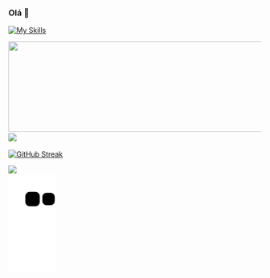### Olá    👋
[![My Skills](https://skills.thijs.gg/icons?i=html,js,css,php,mysql,nodejs,docker&theme=dark)](https://skills.thijs.gg)
<div>
  <a href="https://github.com/Gabriel-Kenji">
    <!-- <img height="180em" width="505em" src="https://github-readme-stats.vercel.app/api?username=Gabriel-Kenji&hide=stars&show_icons=true&theme=midnight-purple&include_all_commits=true&count_private=true"/> -->
  <img height="180em" width="505em" src="https://github-readme-stats.vercel.app/api?username=Gabriel-Kenji&hide=stars&show_icons=true&theme=midnight-purple&include_all_commits=true"/>
  <img height="176em" src="https://github-readme-stats.vercel.app/api/top-langs/?username=Gabriel-Kenji&layout=compact&langs_count=7&theme=midnight-purple"/>
</div>
<div > 

<!--[![GitHub Streak](https://github-readme-streak-stats.herokuapp.com?user=Gabriel-Kenji&theme=omni&locale=pt-br)](https://git.io/streak-stats)
[![GitHub Streak](https://github-readme-streak-stats.herokuapp.com?user=Gabriel-Kenji&theme=buefy-dark&locale=pt-br)](https://git.io/streak-stats) -->
[![GitHub Streak](https://github-readme-streak-stats.herokuapp.com?user=Gabriel-Kenji&theme=midnight-purple&locale=pt-br&date_format=n%2Fj%5B%2FY%5D)](https://git.io/streak-stats)

 <a  href="https://www.linkedin.com/in/gabriel-kenji-utiyama-a257261b0/" target="_blank"><img src="https://img.shields.io/badge/-LinkedIn-%230077B5?style=for-the-badge&logo=linkedin&logoColor=white" target="_blank"></a> <br>
![Snake animation](https://github.com/Gabriel-Kenji/Gabriel-Kenji/blob/output/github-contribution-grid-snake.svg)
 
</div>
  

<!--
**Gabriel-Kenji/Gabriel-Kenji** is a ✨ _special_ ✨ repository because its `README.md` (this file) appears on your GitHub profile.

Here are some ideas to get you started:

- 🔭 I’m currently working on ...
- 🌱 I’m currently learning ...
- 👯 I’m looking to collaborate on ...
- 🤔 I’m looking for help with ...
- 💬 Ask me about ...
- 📫 How to reach me: ...
- 😄 Pronouns: ...
- ⚡ Fun fact: ... 
-->
